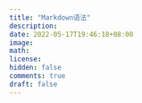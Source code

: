 ```yaml
---
title: "Markdown语法"
description: 
date: 2022-05-17T19:46:18+08:00
image: 
math: 
license: 
hidden: false
comments: true
draft: false
---
```

